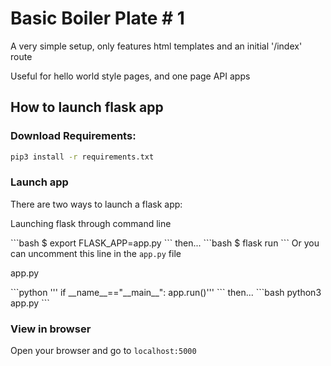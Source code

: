 # Basic Boiler Plate # 1

A very simple setup, only features html templates and an initial '/index' route

Useful for hello world style pages, and one page API apps

## How to launch flask app 
### Download Requirements:
```bash
pip3 install -r requirements.txt
```

### Launch app
There are two ways to launch a flask app:
<p class="codeblock_title">Launching flask through command line<p>
```bash
$ export FLASK_APP=app.py
```
then...
```bash
$ flask run
```
Or you can uncomment this line in the <code>app.py</code> file
<p class="codeblock_title">app.py</p>
```python
'''
if __name__=="__main__":
	app.run()'''
```
then...
```bash
python3 app.py
```

### View in browser
Open your browser and go to <code>localhost:5000</code>